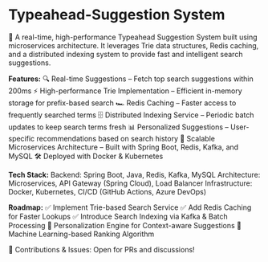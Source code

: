 # Typeahead-Suggestion System
🚀 A real-time, high-performance Typeahead Suggestion System built using microservices architecture. It leverages Trie data structures, Redis caching, and a distributed indexing system to provide fast and intelligent search suggestions.

**Features:**
🔍 Real-time Suggestions – Fetch top search suggestions within 200ms
⚡ High-performance Trie Implementation – Efficient in-memory storage for prefix-based search
🏎️ Redis Caching – Faster access to frequently searched terms
🗄️ Distributed Indexing Service – Periodic batch updates to keep search terms fresh
📊 Personalized Suggestions – User-specific recommendations based on search history
🔄 Scalable Microservices Architecture – Built with Spring Boot, Redis, Kafka, and MySQL
🛠️ Deployed with Docker & Kubernetes


**Tech Stack:**
Backend: Spring Boot, Java, Redis, Kafka, MySQL
Architecture: Microservices, API Gateway (Spring Cloud), Load Balancer
Infrastructure: Docker, Kubernetes, CI/CD (GitHub Actions, Azure DevOps)


**Roadmap:**
✅ Implement Trie-based Search Service
✅ Add Redis Caching for Faster Lookups
✅ Introduce Search Indexing via Kafka & Batch Processing
🚧 Personalization Engine for Context-aware Suggestions
🚧 Machine Learning-based Ranking Algorithm

🔗 Contributions & Issues: Open for PRs and discussions!

